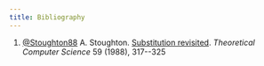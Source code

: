 ```yaml
---
title: Bibliography
---
```


1. [@Stoughton88]() A. Stoughton. [Substitution revisited](https://doi.org/10.1016/0304-3975(88)90149-1). _Theoretical Computer Science_ 59 (1988), 317--325
